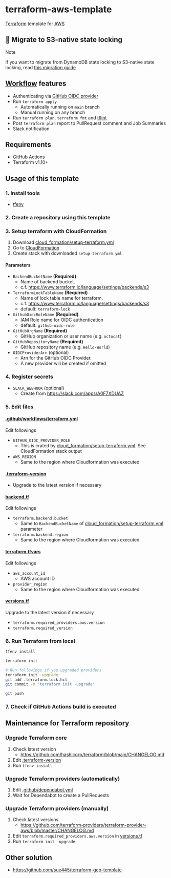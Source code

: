 # terraform-aws-template
[Terraform](https://www.terraform.io/) template for [AWS](https://aws.amazon.com/)

## :information_desk_person: Migrate to S3-native state locking
> [!NOTE]
> If you want to migrate from DynamoDB state locking to S3-native state locking,
> read [this migration guide](MIGRATE_TO_S3_NATIVE_STATE_LOCKNG.md)

## [Workflow](.github/workflows/terraform.yml) features
* Authenticating via [GitHub OIDC provider](https://docs.github.com/en/actions/deployment/security-hardening-your-deployments/configuring-openid-connect-in-amazon-web-services)
* Run `terraform apply`
    * Automatically running on `main` branch
    * Manual running on any branch
* Run `terraform plan`, `terraform fmt` and [tflint](https://github.com/terraform-linters/tflint)
* Post `terraform plan` report to PullRequest comment and Job Summaries
* Slack notification

## Requirements
* GitHub Actions
* Terraform v1.10+

## Usage of this template
### 1. Install tools
* [tfenv](https://github.com/tfutils/tfenv)

### 2. Create a repository using this template

### 3. Setup terraform with CloudFormation
1. Download [cloud_formation/setup-terraform.yml](cloud_formation/setup-terraform.yml)
2. Go to [CloudFormation](https://console.aws.amazon.com/console/home)
3. Create stack with downloaded `setup-terraform.yml`

#### Parameters
* `BackendBucketName` **(Required)**
  * Name of backend bucket. 
  * c.f. https://www.terraform.io/language/settings/backends/s3
* `TerraformLockTableName` **(Required)**
  * Name of lock table name for terraform. 
  * c.f. https://www.terraform.io/language/settings/backends/s3
  * default: `terraform-lock`
* `GithubOidcRoleName` **(Required)**
  * IAM Role name for OIDC authentication
  * default: `github-oidc-role`
* `GitHubOrgName` **(Required)**
  * GitHub organization or user name (e.g. `octocat`)
* `GitHubRepositoryName` **(Required)**
  * GitHub repository name (e.g. `Hello-World`)
* `OIDCProviderArn` (optional)
  * Arn for the GitHub OIDC Provider.
  * A new provider will be created if omitted

### 4. Register secrets
* `SLACK_WEBHOOK` (optional)
    * Create from https://slack.com/apps/A0F7XDUAZ

### 5. Edit files
#### [.github/workflows/terraform.yml](.github/workflows/terraform.yml)
Edit followings

* `GITHUB_OIDC_PROVIDER_ROLE`
  * This is crated by [cloud_formation/setup-terraform.yml](cloud_formation/setup-terraform.yml). See CloudFormation stack output
* `AWS_REGION`
  * Same to the region where Cloudformation was executed

#### [.terraform-version](.terraform-version)
* Upgrade to the latest version if necessary

#### [backend.tf](backend.tf)
Edit followings

* `terraform.backend.bucket`
  * Same to `BackendBucketName` of [cloud_formation/setup-terraform.yml](cloud_formation/setup-terraform.yml) parameter
* `terraform.backend.region`
  * Same to the region where Cloudformation was executed

#### [terraform.tfvars](terraform.tfvars)
Edit followings

* `aws_account_id`
  * AWS account ID
* `provider_region`
  * Same to the region where Cloudformation was executed

#### [versions.tf](versions.tf)
Upgrade to the latest version if necessary

* `terraform.required_providers.aws.version`
* `terraform.required_version`

### 6. Run Terraform from local
```bash
tfenv install

terraform init

# Run followings if you upgraded providers
terraform init -upgrade
git add .terraform.lock.hcl
git commit -m "terraform init -upgrade"

git push
```

### 7. Check if GitHub Actions build is executed

## Maintenance for Terraform repository
### Upgrade Terraform core
1. Check latest version
    * https://github.com/hashicorp/terraform/blob/main/CHANGELOG.md
2. Edit [.terraform-version](.terraform-version)
3. Run `tfenv install`

### Upgrade Terraform providers (automatically)
1. Edit [.github/dependabot.yml](.github/dependabot.yml)
2. Wait for Dependabot to create a PullRequests

### Upgrade Terraform providers (manually)
1. Check latest versions
    * https://github.com/terraform-providers/terraform-provider-aws/blob/master/CHANGELOG.md
2. Edit `terraform.required_providers.aws.version` in [versions.tf](versions.tf)
3. Run `terraform init -upgrade`

## Other solution
* https://github.com/sue445/terraform-gcp-template
